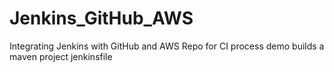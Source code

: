 # Jenkins_GitHub_AWS
Integrating Jenkins with GitHub and AWS
Repo for CI process demo
builds a maven project
jenkinsfile
